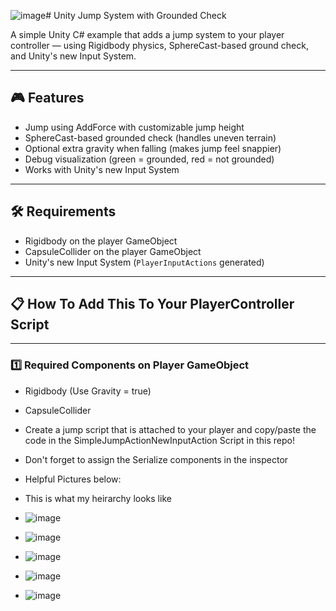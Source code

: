 ![image](https://github.com/user-attachments/assets/44b374fd-fd95-4899-b95f-51ffef55b397)# Unity Jump System with Grounded Check

A simple Unity C# example that adds a jump system to your player controller — using Rigidbody physics, SphereCast-based ground check, and Unity's new Input System.

---

## 🎮 Features

- Jump using AddForce with customizable jump height
- SphereCast-based grounded check (handles uneven terrain)
- Optional extra gravity when falling (makes jump feel snappier)
- Debug visualization (green = grounded, red = not grounded)
- Works with Unity's new Input System

---

## 🛠 Requirements

- Rigidbody on the player GameObject  
- CapsuleCollider on the player GameObject  
- Unity's new Input System (`PlayerInputActions` generated)

---

## 📋 How To Add This To Your PlayerController Script

---

### 1️⃣ Required Components on Player GameObject

- Rigidbody (Use Gravity = true)
- CapsuleCollider
- Create a jump script that is attached to your player and copy/paste the code in the SimpleJumpActionNewInputAction Script in this repo!
- Don't forget to assign the Serialize components in the inspector

- Helpful Pictures below:
- This is what my heirarchy looks like
- ![image](https://github.com/user-attachments/assets/30b08276-27c9-48f8-96c7-f1fdc6719bed)
- ![image](https://github.com/user-attachments/assets/31432098-1b7f-4142-a806-a717dd87c23b)
- ![image](https://github.com/user-attachments/assets/c14eb19f-b557-488b-b1a3-e880b69b4a4a)
- ![image](https://github.com/user-attachments/assets/9f8d7789-f0d8-44ef-a20e-776a56fd05a1)
- ![image](https://github.com/user-attachments/assets/07ffc468-4c19-486c-aea1-08bff6cc7098)

